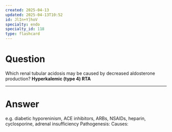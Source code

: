 ```yaml
---
created: 2025-04-13
updated: 2025-04-13T10:52
id: JlIn+Y]hoV
specialty: endo
specialty_id: 118
type: flashcard
---
```


# Question
Which renal tubular acidosis may be caused by decreased aldosterone production?    **Hyperkalemic (type 4) RTA**

---

# Answer
e.g. diabetic hyporeninism, ACE inhibitors, ARBs, NSAIDs, heparin, cyclosporine, adrenal insufficiency  Pathogenesis:  Causes: